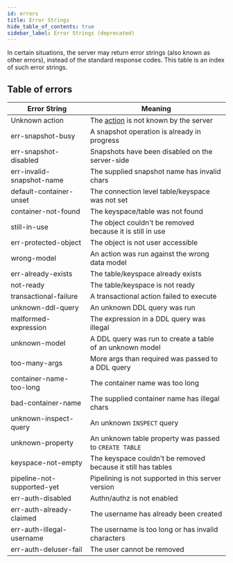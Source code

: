 ```yaml
---
id: errors
title: Error Strings
hide_table_of_contents: true
sidebar_label: Error Strings (deprecated)
---
```


In certain situations, the server may return error strings (also known as other errors), instead of the standard response codes. This table is an index of such error strings.

## Table of errors

| Error String               | Meaning                                                      |
| -------------------------- | ------------------------------------------------------------ |
| Unknown action             | The [action](actions-overview) is not known by the server |
| err-snapshot-busy          | A snapshot operation is already in progress                  |
| err-snapshot-disabled      | Snapshots have been disabled on the server-side              |
| err-invalid-snapshot-name  | The supplied snapshot name has invalid chars                 |
| default-container-unset    | The connection level table/keyspace was not set              |
| container-not-found        | The keyspace/table was not found                             |
| still-in-use               | The object couldn't be removed because it is still in use    |
| err-protected-object       | The object is not user accessible                            |
| wrong-model                | An action was run against the wrong data model               |
| err-already-exists         | The table/keyspace already exists                            |
| not-ready                  | The table/keyspace is not ready                              |
| transactional-failure      | A transactional action failed to execute                     |
| unknown-ddl-query          | An unknown DDL query was run                                 |
| malformed-expression       | The expression in a DDL query was illegal                    |
| unknown-model              | A DDL query was run to create a table of an unknown model    |
| too-many-args              | More args than required was passed to a DDL query            |
| container-name-too-long    | The container name was too long                              |
| bad-container-name         | The supplied container name has illegal chars                |
| unknown-inspect-query      | An unknown `INSPECT` query                                   |
| unknown-property           | An unknown table property was passed to `CREATE TABLE`       |
| keyspace-not-empty         | The keyspace couldn't be removed because it still has tables |
| pipeline-not-supported-yet | Pipelining is not supported in this server version           |
| err-auth-disabled          | Authn/authz is not enabled                                   |
| err-auth-already-claimed   | The username has already been created                        |
| err-auth-illegal-username  | The username is too long or has invalid characters           |
| err-auth-deluser-fail      | The user cannot be removed                                   |
